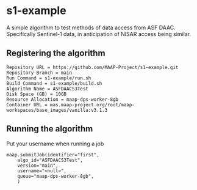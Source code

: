 # s1-example

A simple algorithm to test methods of data access from ASF DAAC. Specifically Sentinel-1 data, in anticipation of NISAR access being similar.


## Registering the algorithm

```
Repository URL = https://github.com/MAAP-Project/s1-example.git
Repository Branch = main
Run Command = s1-example/run.sh
Build Command = s1-example/build.sh
Algorithm Name = ASFDAACS3Test
Disk Space (GB) = 10GB
Resource Allocation = maap-dps-worker-8gb
Container URL = mas.maap-project.org/root/maap-workspaces/base_images/vanilla:v3.1.3
```

## Running the algorithm
Put your username when running a job

```
maap.submitJob(identifier="first",
    algo_id="ASFDAACS3Test",
    version="main",
    username="<null>",
    queue="maap-dps-worker-8gb",
    )
```

